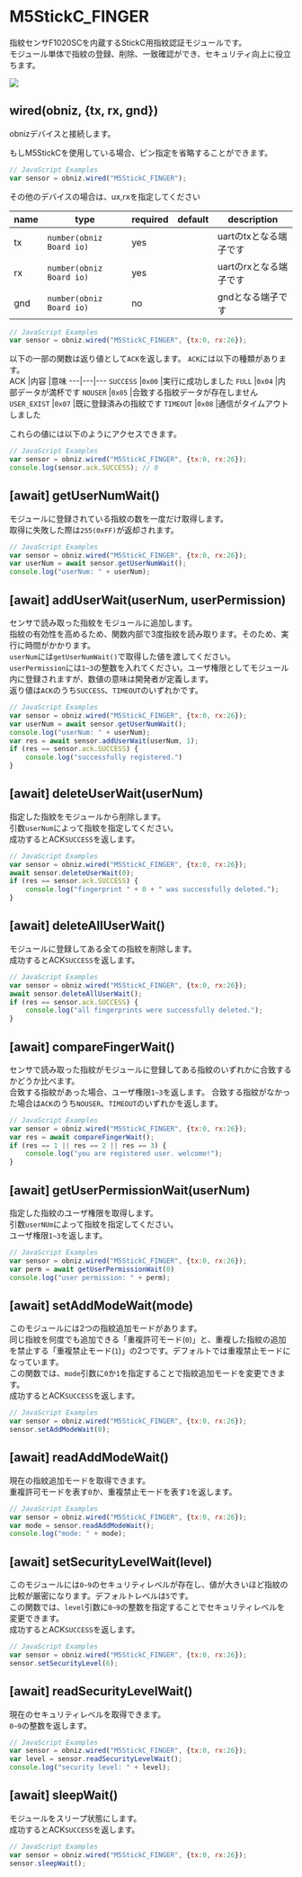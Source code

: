 # M5StickC_FINGER

指紋センサF1020SCを内蔵するStickC用指紋認証モジュールです。  
モジュール単体で指紋の登録、削除、一致確認ができ、セキュリティ向上に役立ちます。

![](./image.jpg)


## wired(obniz, {tx, rx, gnd})
obnizデバイスと接続します。  


もしM5StickCを使用している場合、ピン指定を省略することができます。

```javascript
// JavaScript Examples
var sensor = obniz.wired("M5StickC_FINGER");
```

その他のデバイスの場合は、ux,rxを指定してください

| name | type                     | required | default | description    |
|------|--------------------------|----------|---------|----------------|
| tx   | `number(obniz Board io)` | yes      | &nbsp;  | uartのtxとなる端子です |
| rx   | `number(obniz Board io)` | yes      | &nbsp;  | uartのrxとなる端子です |
| gnd  | `number(obniz Board io)` | no       | &nbsp;  | gndとなる端子です     |

```javascript
// JavaScript Examples
var sensor = obniz.wired("M5StickC_FINGER", {tx:0, rx:26});
```




以下の一部の関数は返り値として`ACK`を返します。
`ACK`には以下の種類があります。  
ACK |内容 |意味 
---|---|---
`SUCCESS` |`0x00` |実行に成功しました
`FULL` |`0x04` |内部データが満杯です
`NOUSER` |`0x05` |合致する指紋データが存在しません
`USER_EXIST` |`0x07` |既に登録済みの指紋です
`TIMEOUT` |`0x08` |通信がタイムアウトしました

これらの値には以下のようにアクセスできます。
```javascript
// JavaScript Examples
var sensor = obniz.wired("M5StickC_FINGER", {tx:0, rx:26});
console.log(sensor.ack.SUCCESS); // 0
```


## [await] getUserNumWait()
モジュールに登録されている指紋の数を一度だけ取得します。  
取得に失敗した際は`255(0xFF)`が返却されます。  

```javascript
// JavaScript Examples
var sensor = obniz.wired("M5StickC_FINGER", {tx:0, rx:26});
var userNum = await sensor.getUserNumWait();
console.log("userNum: " + userNum);
```

## [await] addUserWait(userNum, userPermission)
センサで読み取った指紋をモジュールに追加します。  
指紋の有効性を高めるため、関数内部で3度指紋を読み取ります。そのため、実行に時間がかかります。  
`userNum`には`getUserNumWait()`で取得した値を渡してください。  
`userPermission`には`1~3`の整数を入れてください。ユーザ権限としてモジュール内に登録されますが、数値の意味は開発者が定義します。  
返り値は`ACK`のうち`SUCCESS`、`TIMEOUT`のいずれかです。

```javascript
// JavaScript Examples
var sensor = obniz.wired("M5StickC_FINGER", {tx:0, rx:26});
var userNum = await sensor.getUserNumWait();
console.log("userNum: " + userNum);
var res = await sensor.addUserWait(userNum, 1);
if (res == sensor.ack.SUCCESS) {
    console.log("successfully registered.")
}
```

## [await] deleteUserWait(userNum)
指定した指紋をモジュールから削除します。  
引数`userNum`によって指紋を指定してください。  
成功するとACK`SUCCESS`を返します。

```javascript
// JavaScript Examples
var sensor = obniz.wired("M5StickC_FINGER", {tx:0, rx:26});
await sensor.deleteUserWait(0);
if (res == sensor.ack.SUCCESS) {
    console.log("fingerprint " + 0 + " was successfully deleted.");
}
```

## [await] deleteAllUserWait()
モジュールに登録してある全ての指紋を削除します。  
成功するとACK`SUCCESS`を返します。

```javascript
// JavaScript Examples
var sensor = obniz.wired("M5StickC_FINGER", {tx:0, rx:26});
await sensor.deleteAllUserWait();
if (res == sensor.ack.SUCCESS) {
    console.log("all fingerprints were successfully deleted.");
}
```

## [await] compareFingerWait()
センサで読み取った指紋がモジュールに登録してある指紋のいずれかに合致するかどうか比べます。  
合致する指紋があった場合、ユーザ権限`1~3`を返します。
合致する指紋がなかった場合は`ACK`のうち`NOUSER`、`TIMEOUT`のいずれかを返します。

```javascript
// JavaScript Examples
var sensor = obniz.wired("M5StickC_FINGER", {tx:0, rx:26});
var res = await compareFingerWait();
if (res == 1 || res == 2 || res == 3) {
    console.log("you are registered user. welcome!");
}
```

## [await] getUserPermissionWait(userNum)
指定した指紋のユーザ権限を取得します。  
引数`userNUm`によって指紋を指定してください。  
ユーザ権限`1~3`を返します。  

```javascript
// JavaScript Examples
var sensor = obniz.wired("M5StickC_FINGER", {tx:0, rx:26});
var perm = await getUserPermissionWait(0)
console.log("user permission: " + perm);
```

## [await] setAddModeWait(mode)
このモジュールには2つの指紋追加モードがあります。  
同じ指紋を何度でも追加できる「重複許可モード(`0`)」と、重複した指紋の追加を禁止する「重複禁止モード(`1`)」の2つです。デフォルトでは重複禁止モードになっています。  
この関数では、`mode`引数に`0`か`1`を指定することで指紋追加モードを変更できます。  
成功するとACK`SUCCESS`を返します。

```javascript
// JavaScript Examples
var sensor = obniz.wired("M5StickC_FINGER", {tx:0, rx:26});
sensor.setAddModeWait(0);
```

## [await] readAddModeWait()
現在の指紋追加モードを取得できます。  
重複許可モードを表す`0`か、重複禁止モードを表す`1`を返します。

```javascript
// JavaScript Examples
var sensor = obniz.wired("M5StickC_FINGER", {tx:0, rx:26});
var mode = sensor.readAddModeWait();
console.log("mode: " + mode);
```

## [await] setSecurityLevelWait(level)
このモジュールには`0~9`のセキュリティレベルが存在し、値が大きいほど指紋の比較が厳密になります。デフォルトレベルは`5`です。  
この関数では、`level`引数に`0~9`の整数を指定することでセキュリティレベルを変更できます。  
成功するとACK`SUCCESS`を返します。

```javascript
// JavaScript Examples
var sensor = obniz.wired("M5StickC_FINGER", {tx:0, rx:26});
sensor.setSecurityLevel(6);
```

## [await] readSecurityLevelWait()
現在のセキュリティレベルを取得できます。  
`0~9`の整数を返します。

```javascript
// JavaScript Examples
var sensor = obniz.wired("M5StickC_FINGER", {tx:0, rx:26});
var level = sensor.readSecurityLevelWait();
console.log("security level: " + level);
```

## [await] sleepWait()
モジュールをスリープ状態にします。  
成功するとACK`SUCCESS`を返します。  

```javascript
// JavaScript Examples
var sensor = obniz.wired("M5StickC_FINGER", {tx:0, rx:26});
sensor.sleepWait();
```